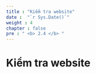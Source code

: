 ```yaml
---
title : "Kiểm tra website"
date :  "`r Sys.Date()`" 
weight : 4
chapter : false
pre : " <b> 2.4 </b> "
---
```


# Kiểm tra website

